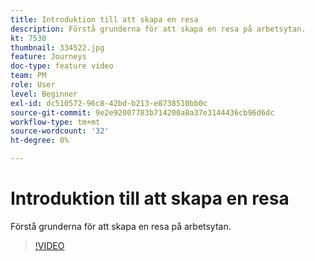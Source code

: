 ```yaml
---
title: Introduktion till att skapa en resa
description: Förstå grunderna för att skapa en resa på arbetsytan.
kt: 7530
thumbnail: 334522.jpg
feature: Journeys
doc-type: feature video
team: PM
role: User
level: Beginner
exl-id: dc510572-96c8-42bd-b213-e8738510bb0c
source-git-commit: 9e2e92007783b714200a8a37e3144436cb96d6dc
workflow-type: tm+mt
source-wordcount: '32'
ht-degree: 0%

---
```


# Introduktion till att skapa en resa

Förstå grunderna för att skapa en resa på arbetsytan.

>[!VIDEO](https://video.tv.adobe.com/v/334522?quality=12)
